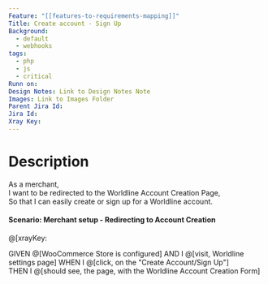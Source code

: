 ```yaml
---
Feature: "[[features-to-requirements-mapping]]"
Title: Create account - Sign Up
Background:
  - default
  - webhooks
tags:
  - php
  - js
  - critical
Runn on: 
Design Notes: Link to Design Notes Note
Images: Link to Images Folder
Parent Jira Id: 
Jira Id: 
Xray Key: 
---
```


# Description

As a merchant,  
I want to be redirected to the Worldline Account Creation Page,  
So that I can easily create or sign up for a Worldline account.

#### Scenario: Merchant setup - Redirecting to Account Creation
@[xrayKey: 

GIVEN @[WooCommerce Store is configured]
AND I @[visit, Worldline settings page]
WHEN I @[click, on the "Create Account/Sign Up"]  
THEN I @[should see, the page, with the Worldline Account Creation Form]
